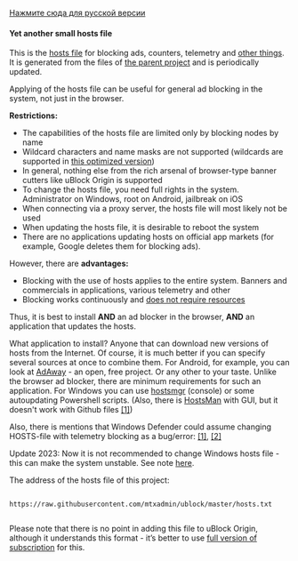[Нажмите сюда для русской версии](hosts_file_ru.md)

#### Yet another small hosts file

This is the [hosts file](https://en.wikipedia.org/wiki/Hosts_(file)) for blocking ads, counters, telemetry and [other things](policy_en.md). It is generated from the files of [the parent project](../README_en.md) and is periodically updated.

Applying of the hosts file can be useful for general ad blocking in the system, not just in the browser.

**Restrictions:**
- The capabilities of the hosts file are limited only by blocking nodes by name
- Wildcard characters and name masks are not supported (wildcards are supported in [this optimized version](https://github.com/mtxadmin/ublock/blob/master/docs/hosts_file_blokada_en.md))
- In general, nothing else from the rich arsenal of browser-type banner cutters like uBlock Origin is supported
- To change the hosts file, you need full rights in the system. Administrator on Windows, root on Android, jailbreak on iOS
- When connecting via a proxy server, the hosts file will most likely not be used
- When updating the hosts file, it is desirable to reboot the system
- There are no applications updating hosts on official app markets (for example, Google deletes them for blocking ads).

However, there are **advantages:**
- Blocking with the use of hosts applies to the entire system. Banners and commercials in applications, various telemetry and other
- Blocking works continuously and [does not require resources](hosts_file_performance_en.md)

Thus, it is best to install **AND** an ad blocker in the browser, **AND** an application that updates the hosts.

What application to install? Anyone that can download new versions of hosts from the Internet. Of course, it is much better if you can specify several sources at once to combine them. For Android, for example, you can look at [AdAway](https://github.com/AdAway/AdAway) - an open, free project. Or any other to your taste. Unlike the browser ad blocker, there are minimum requirements for such an application. For Windows you can use [hostsmgr](https://github.com/henrypp/hostsmgr) (console) or some autoupdating Powershell scripts. (Also, there is [HostsMan](http://www.abelhadigital.com/hostsman/) with GUI, but it doesn't work with Github files [[1]](https://github.com/crazy-max/WindowsSpyBlocker/issues/103))

Also, there is mentions that Windows Defender could assume changing HOSTS-file with telemetry blocking as a bug/error: [[1]](https://www.bleepingcomputer.com/news/microsoft/windows-10-hosts-file-blocking-telemetry-is-now-flagged-as-a-risk/), [[2]](https://windowsreport.com/windows-hosts-file-modification-bug/)

Update 2023: Now it is not recommended to change Windows hosts file - this can make the system unstable. See note [here](https://github.com/mtxadmin/ublock/blob/master/docs/hosts_file_performance_en.md).

The address of the hosts file of this project:
> ```
``https://raw.githubusercontent.com/mtxadmin/ublock/master/hosts.txt``
> ```

Please note that there is no point in adding this file to uBlock Origin, although it understands this format - it’s better to use [full version of subscription](../README.md) for this.
